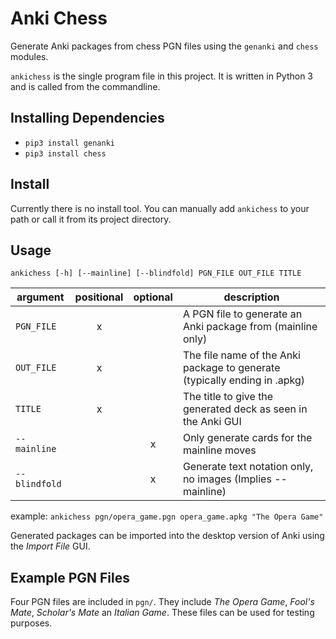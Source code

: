 # Anki Chess
Generate Anki packages from chess PGN files using the `genanki` and `chess` modules.

`ankichess` is the single program file in this project. It is written in Python 3 and is called from the commandline.

## Installing Dependencies
- `pip3 install genanki`
- `pip3 install chess`

## Install
Currently there is no install tool. You can manually add `ankichess` to your path or call it from its project directory.

## Usage
`ankichess [-h] [--mainline] [--blindfold] PGN_FILE OUT_FILE TITLE`

| argument      | positional | optional | description                                                               |
|---------------|:----------:|:--------:|---------------------------------------------------------------------------|
| `PGN_FILE`    | x          |          | A PGN file to generate an Anki package from (mainline only)               |
| `OUT_FILE`    | x          |          | The file name of the Anki package to generate (typically ending in .apkg) |
| `TITLE`       | x          |          | The title to give the generated deck as seen in the Anki GUI              |
| `--mainline`  |            | x        | Only generate cards for the mainline moves                                |
| `--blindfold` |            | x        | Generate text notation only, no images (Implies --mainline)               |

example: `ankichess pgn/opera_game.pgn opera_game.apkg "The Opera Game"`

Generated packages can be imported into the desktop version of Anki using the _Import File_ GUI.

## Example PGN Files
Four PGN files are included in `pgn/`. They include _The Opera Game_, _Fool's Mate_, _Scholar's Mate_ an _Italian Game_. These files can be used for testing purposes.
